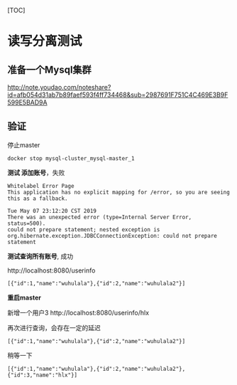 [TOC]

# 读写分离测试

## 准备一个Mysql集群

http://note.youdao.com/noteshare?id=afb054d31ab7b89faef593f4ff734468&sub=2987691F751C4C469E3B9F599E5BAD9A

## 验证

停止master
```
docker stop mysql-cluster_mysql-master_1
```
**测试 添加账号**，失败
```
Whitelabel Error Page
This application has no explicit mapping for /error, so you are seeing this as a fallback.

Tue May 07 23:12:20 CST 2019
There was an unexpected error (type=Internal Server Error, status=500).
could not prepare statement; nested exception is org.hibernate.exception.JDBCConnectionException: could not prepare statement
```

**测试查询所有账号**, 成功

http://localhost:8080/userinfo

```
[{"id":1,"name":"wuhulala"},{"id":2,"name":"wuhulala2"}]
```

**重启master**

新增一个用户3  http://localhost:8080/userinfo/hlx

再次进行查询，会存在一定的延迟
```
[{"id":1,"name":"wuhulala"},{"id":2,"name":"wuhulala2"}]
```
稍等一下
```
[{"id":1,"name":"wuhulala"},{"id":2,"name":"wuhulala2"},{"id":3,"name":"hlx"}]
```
